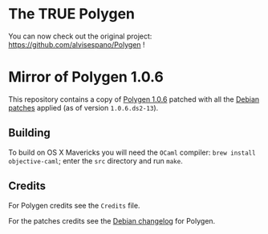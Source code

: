 # The TRUE Polygen
You can now check out the original project: https://github.com/alvisespano/Polygen !

# Mirror of Polygen 1.0.6

This repository contains a copy of [Polygen 1.0.6](http://www.polygen.org/dist/polygen-1.0.6-20040628-src.zip) patched with
all the [Debian patches](http://sources.debian.net/src/polygen/1.0.6.ds2-13/debian/patches/) applied (as of version `1.0.6.ds2-13`).

## Building

To build on OS X Mavericks you will need the `OCaml` compiler: `brew install objective-caml`; enter the `src` directory and run `make`.

## Credits

For Polygen credits see the `Credits` file.

For the patches credits see the [Debian changelog](http://sources.debian.net/src/polygen/1.0.6.ds2-13/debian/changelog/) for Polygen.

